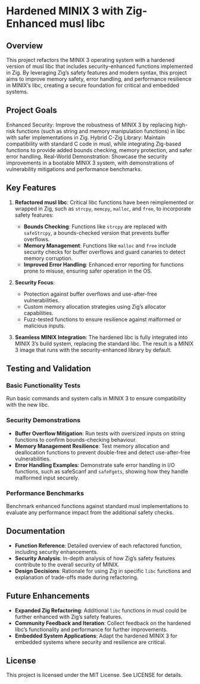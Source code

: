 # Hardened MINIX 3 with Zig-Enhanced musl libc
## Overview
This project refactors the MINIX 3 operating system with a hardened version of musl libc that includes security-enhanced functions implemented in Zig. By leveraging Zig’s safety features and modern syntax, this project aims to improve memory safety, error handling, and performance resilience in MINIX’s libc, creating a secure foundation for critical and embedded systems.

## Project Goals
Enhanced Security: Improve the robustness of MINIX 3 by replacing high-risk functions (such as string and memory manipulation functions) in libc with safer implementations in Zig.
Hybrid C-Zig Library: Maintain compatibility with standard C code in musl, while integrating Zig-based functions to provide added bounds checking, memory protection, and safer error handling.
Real-World Demonstration: Showcase the security improvements in a bootable MINIX 3 system, with demonstrations of vulnerability mitigations and performance benchmarks.

## Key Features
1. **Refactored musl libc**: Critical libc functions have been reimplemented or wrapped in Zig, such as `strcpy`, `memcpy`, `malloc`, and `free`, to incorporate safety features:
   
   * **Bounds Checking**: Functions like `strcpy` are replaced with `safeStrcpy`, a bounds-checked version that prevents buffer overflows.
   * **Memory Management**: Functions like `malloc` and `free` include security checks for buffer overflows and guard canaries to detect memory corruption.
   * **Improved Error Handling**: Enhanced error reporting for functions prone to misuse, ensuring safer operation in the OS.

2. **Security Focus**:

   * Protection against buffer overflows and use-after-free vulnerabilities.
   * Custom memory allocation strategies using Zig’s allocator capabilities.
   * Fuzz-tested functions to ensure resilience against malformed or malicious inputs.

3. **Seamless MINIX Integration**: The hardened libc is fully integrated into MINIX 3’s build system, replacing the standard libc. The result is a MINIX 3 image that runs with the security-enhanced library by default.

## Testing and Validation
### Basic Functionality Tests
Run basic commands and system calls in MINIX 3 to ensure compatibility with the new libc.

### Security Demonstrations
* **Buffer Overflow Mitigation**: Run tests with oversized inputs on string functions to confirm bounds-checking behaviour.
* **Memory Management Resilience**: Test memory allocation and deallocation functions to prevent double-free and detect use-after-free vulnerabilities.
* **Error Handling Examples**: Demonstrate safe error handling in I/O functions, such as safeScanf and `safeFgets`, showing how they handle malformed input securely.

### Performance Benchmarks
Benchmark enhanced functions against standard musl implementations to evaluate any performance impact from the additional safety checks.

## Documentation
* **Function Reference**: Detailed overview of each refactored function, including security enhancements.
* **Security Analysis**: In-depth analysis of how Zig’s safety features contribute to the overall security of MINIX.
* **Design Decisions**: Rationale for using Zig in specific `libc` functions and explanation of trade-offs made during refactoring.

## Future Enhancements
* **Expanded Zig Refactoring**: Additional `libc` functions in musl could be further enhanced with Zig’s safety features.
* **Community Feedback and Iteration**: Collect feedback on the hardened libc’s functionality and performance for further improvements.
* **Embedded System Applications**: Adapt the hardened MINIX 3 for embedded systems where security and resilience are critical.

## License
This project is licensed under the MIT License. See LICENSE for details.
